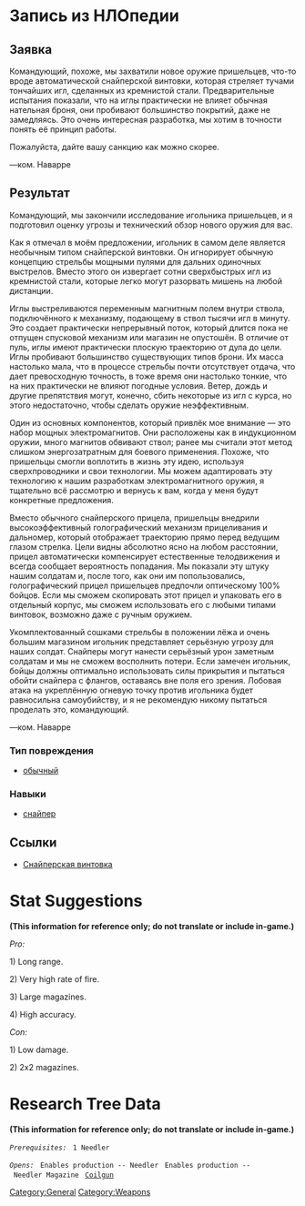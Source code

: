 # Запись из НЛОпедии

## Заявка

Командующий, похоже, мы захватили новое оружие пришельцев, что-то вроде
автоматической снайперской винтовки, которая стреляет тучами тончайших
игл, сделанных из кремнистой стали. Предварительные испытания показали,
что на иглы практически не влияет обычная нательная броня, они пробивают
большинство покрытий, даже не замедляясь. Это очень интересная
разработка, мы хотим в точности понять её принцип работы.

Пожалуйста, дайте вашу санкцию как можно скорее.

—ком. Наварре

## Результат

Командующий, мы закончили исследование игольника пришельцев, и я
подготовил оценку угрозы и технический обзор нового оружия для вас.

Как я отмечал в моём предложении, игольник в самом деле является
необычным типом снайперской винтовки. Он игнорирует обычную концепцию
стрельбы мощными пулями для дальних одиночных выстрелов. Вместо этого он
извергает сотни сверхбыстрых игл из кремнистой стали, которые легко
могут разорвать мишень на любой дистанции.

Иглы выстреливаются переменным магнитным полем внутри ствола,
подключённого к механизму, подающему в ствол тысячи игл в минуту. Это
создает практически непрерывный поток, который длится пока не отпущен
спусковой механизм или магазин не опустошён. В отличие от пуль, иглы
имеют практически плоскую траекторию от дула до цели. Иглы пробивают
большинство существующих типов брони. Их масса настолько мала, что в
процессе стрельбы почти отсутствует отдача, что дает превосходную
точность, в тоже время они настолько тонкие, что на них практически не
влияют погодные условия. Ветер, дождь и другие препятствия могут,
конечно, сбить некоторые из игл с курса, но этого недостаточно, чтобы
сделать оружие неэффективным.

Один из основных компонентов, который привлёк мое внимание — это набор
мощных электромагнитов. Они расположены как в индукционном оружии, много
магнитов обвивают ствол; ранее мы считали этот метод слишком
энергозатратным для боевого применения. Похоже, что пришельцы смогли
воплотить в жизнь эту идею, используя сверхпроводники и свои технологии.
Мы можем адаптировать эту технологию к нашим разработкам
электромагнитного оружия, я тщательно всё рассмотрю и вернусь к вам,
когда у меня будут конкретные предложения.

Вместо обычного снайперского прицела, пришельцы внедрили
высокоэффективный голографический механизм прицеливания и дальномер,
который отображает траекторию прямо перед ведущим глазом стрелка. Цели
видны абсолютно ясно на любом расстоянии, прицел автоматически
компенсирует естественные телодвижения и всегда сообщает вероятность
попадания. Мы показали эту штуку нашим солдатам и, после того, как они
им попользовались, голографический прицел пришельцев предпочли
оптическому 100% бойцов. Если мы сможем скопировать этот прицел и
упаковать его в отдельный корпус, мы сможем использовать его с любыми
типами винтовок, возможно даже с ручным оружием.

Укомплектованный сошками стрельбы в положении лёжа и очень большим
магазином игольник представляет серьёзную угрозу для наших солдат.
Снайперы могут нанести серьёзный урон заметным солдатам и мы не сможем
восполнить потери. Если замечен игольник, бойцы должны оптимально
использовать силы прикрытия и пытаться обойти снайпера с флангов,
оставаясь вне поля его зрения. Лобовая атака на укреплённую огневую
точку против игольника будет равносильна самоубийству, и я не рекомендую
никому пытаться проделать это, командующий.

—ком. Наварре

### Тип повреждения

- [обычный](Типы_повреждений/обычный "wikilink")

### Навыки

- [снайпер](Навыки/снайпер "wikilink")

## Ссылки

- [Снайперская
  винтовка](Снаряжение/Основное_оружие/Снайперская_винтовка "wikilink")

# Stat Suggestions

**(This information for reference only; do not translate or include
in-game.)**

*Pro:*

1\) Long range.

2\) Very high rate of fire.

3\) Large magazines.

4\) High accuracy.

*Con:*

1\) Low damage.

2\) 2x2 magazines.

# Research Tree Data

**(This information for reference only; do not translate or include
in-game.)**

*`Prerequisites:`*
` 1 Needler`

*`Opens:`*
` Enables production -- Needler`
` Enables production -- Needler Magazine`
` `[`Coilgun`](Equipment/Primary_Weapons/Coilgun "wikilink")

[Category:General](Category:General "wikilink")
[Category:Weapons](Category:Weapons "wikilink")
